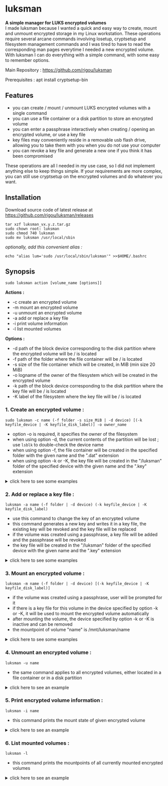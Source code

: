 # luksman
**A simple manager for LUKS encrypted volumes**\
I made luksman because I wanted a quick and easy way to create, mount and unmount encrypted storage in my Linux workstation. These operations require several arcane commands involving losetup, cryptsetup and filesystem management commands and I was tired to have to read the corresponding man pages everytime I needed a new encrypted volume. 
With luksman I can do everything with a simple command, with some easy to remember options.

Main Repository : https://github.com/rigou/luksman

Prerequisites : apt install cryptsetup-bin

## Features
* you can create / mount / unmount LUKS encrypted volumes with a single command
* you can use a file container or a disk partition to store an encrypted volume
* you can enter a passphrase interactively when creating / opening an encrypted volume, or use a key file
* key files may conveniently reside in a removable usb flash drive, allowing you to take them with you when you do not use your computer
* you can revoke a key file and generate a new one if you think it has been compromised

These operations are all I needed in my use case, so I did not implement anything else to keep things simple. If your requirements are more complex, you can still use cryptsetup on the encrypted volumes and do whatever you want.

## Installation
Download source code of latest release at https://github.com/rigou/luksman/releases
```
tar xzf luksman_vx.y.z.tar.gz
sudo chown root: luksman
sudo chmod 740 luksman
sudo mv luksman /usr/local/sbin
```
*optionally, add this convenient alias :*
```
echo "alias lum='sudo /usr/local/sbin/luksman'" >>$HOME/.bashrc
```
## Synopsis
```
sudo luksman action [volume_name [options]]
```
**Actions :**
* -c create an encrypted volume
* -m mount an encrypted volume
* -u unmount an encrypted volume
* -a add or replace a key file
* -i print volume information
* -l list mounted volumes

**Options :**
* -d path of the block device corresponding to the disk partition where the encrypted volume will be / is located
* -f path of the folder where the file container will be / is located
* -s size of the file container which will be created, in MiB (min size 20 MiB)
* -o logname of the owner of the filesystem which will be created in the encrypted volume
* -k path of the block device corresponding to the disk partition where the key file will be / is located
* -K label of the filesystem where the key file will be / is located

### 1. Create an encrypted volume :
```
sudo luksman -c name (-f folder -s size_MiB | -d device) [(-k keyfile_device | -K keyfile_disk_label)] -o owner_name
```
* option -o is required, it specifies the owner of the filesystem
* when using option -d, the current contents of the partition will be lost ; use ``lsblk`` to double-check the device name
* when using option -f, the file container will be created in the specified folder with the given name and the ".dat" extension
* when using option -k or -K, the key file will be created in the "/luksman" folder of the specified device with the given name and the ".key" extension

<details><summary>click here to see some examples</summary>

**1.1 Example: create a 256 MiB encrypted volume in a file container named CLASSIFIED in the folder /home/guest, prompting user for a passphrase :**
```
luksman -c CLASSIFIED -f /home/guest -s 256 -o guest
```
**1.2 Example: create a 256 MiB encrypted volume in a file container named CLASSIFIED, store it in the folder /home/guest, generate a random key and write it in a key file located in the usb flash drive labeled MYKEYS :**
```
luksman -c CLASSIFIED -f /home/guest -s 256 -K MYKEYS -o guest
```
**1.3 Example: create a 256 MiB encrypted volume in a file container named CLASSIFIED, store it in the folder /home/guest, generate a random key and write it in a key file located in the usb flash drive at /dev/sdb1 :**
```
luksman -c CLASSIFIED -f /home/guest -s 256 -k /dev/sdb1 -o guest
```
**1.4 Example: create an encrypted volume in the disk partition /dev/sda3, prompting user for a passphrase :**
```
luksman -c CLASSIFIED -d /dev/sda3 -o guest
```
**1.5 Example: create an encrypted volume in the disk partition /dev/sda3, generate a random key and write it in a key file located in the usb flash drive labeled MYKEYS :**
```
luksman -c CLASSIFIED -d /dev/sda3 -K MYKEYS -o guest
```
**1.6 Example: create an encrypted volume in the disk partition /dev/sda3, generate a random key and write it in a key file located in the usb flash drive at /dev/sdb1 :**
```
luksman -c CLASSIFIED -d /dev/sda3 -k /dev/sdb1 -o guest
```
</details>


### 2. Add or replace a key file :
```
luksman -a name (-f folder | -d device) (-k keyfile_device | -K keyfile_disk_label)
```
* use this command to change the key of an encrypted volume
* this command generates a new key and writes it in a key file, the existing key will be revoked and the key file will be replaced
* if the volume was created using a passphrase, a key file will be added and the passphrase will be revoked
* the key file will be created in the "/luksman" folder of the specified device with the given name and the ".key" extension

<details><summary>click here to see some examples</summary>

**2.1 Example: add or replace the key file of the encrypted volume named CLASSIFIED in the folder /home/guest, and write this key file in the usb flash drive labeled MYKEYS :**
```
luksman -a CLASSIFIED -f /home/guest -K MYKEYS
```
**2.2 Example: add or replace the key file of the encrypted volume in the disk partition /dev/sda3, and write this key file in the usb flash drive labeled MYKEYS :**
```
luksman -a CLASSIFIED -d /dev/sda3 -K MYKEYS
```
**2.3 Example: add or replace the key file of the encrypted volume named CLASSIFIED in the folder /home/guest, and write this key file in the usb flash drive at /dev/sdb1 :**
```
luksman -a CLASSIFIED -f /home/guest -k /dev/sdb1
```
**2.4 Example: add or replace the key file of the encrypted volume in the disk partition /dev/sda3, and write this key file in the usb flash drive labeled at /dev/sdb1 :**
```
luksman -a CLASSIFIED -d /dev/sda3 -k /dev/sdb1
```
</details>

### 3. Mount an encrypted volume :
```
luksman -m name (-f folder | -d device) [(-k keyfile_device | -K keyfile_disk_label)]
```
* if the volume was created using a passphrase, user will be prompted for it
* if there is a key file for this volume in the device specified by option -k or -K, it will be used to mount the encrypted volume automatically
* after mounting the volume, the device specified by option -k or -K is inactive and can be removed
* the mountpoint of volume "name" is /mnt/luksman/name

<details><summary>click here to see some examples</summary>

**3.1 Example: mount the encrypted volume named CLASSIFIED located in the folder /home/guest, prompting user for a passphrase :**
```
luksman -m CLASSIFIED -f /home/guest
```
**3.2 Example: mount the encrypted volume named CLASSIFIED located in the folder /home/guest, using a key file in the usb flash drive labeled MYKEYS :**
```
luksman -m CLASSIFIED -f /home/guest -K MYKEYS
```
**3.3 Example: mount the encrypted volume named CLASSIFIED located in the folder /home/guest, using a key file in the usb flash drive at /dev/sdb1 :**
```
luksman -m CLASSIFIED -f /home/guest -k /dev/sdb1
```
**3.4 Example: mount the encrypted volume located in the disk partition /dev/sda3, prompting user for a passphrase :**
```
luksman -m CLASSIFIED -d /dev/sda3
```
**3.5 Example: mount the encrypted volume located in the disk partition /dev/sda3, using a key file in the usb flash drive labeled MYKEYS :**
```
luksman -m CLASSIFIED -d /dev/sda3 -K MYKEYS
```
**3.6 Example: mount the encrypted volume located in the disk partition /dev/sda3, using a key file in the usb flash drive at /dev/sdb1 :**
```
luksman -m CLASSIFIED -d /dev/sda3 -k /dev/sdb1
```
</details>

### 4. Unmount an encrypted volume :
```
luksman -u name
```
* the same command applies to all encrypted volumes, either located in a file container or in a disk partition

<details><summary>click here to see an example</summary>

**Example:** 
```
luksman -u CLASSIFIED
```
</details>

### 5. Print encrypted volume information :
```
luksman -i name
```
* this command prints the mount state of given encrypted volume

<details><summary>click here to see an example</summary>

**Example:** 
```
luksman -i CLASSIFIED
-> CLASSIFIED is mounted at /mnt/luksman/CLASSIFIED
```
</details>

### 6. List mounted volumes :
```
luksman -l
```
* this command prints the mountpoints of all currently mounted encrypted volumes

<details><summary>click here to see an example</summary>

**Example:** 
```
luksman -l
-> /mnt/luksman/CLASSIFIED
-> /mnt/luksman/CONFIDENTIAL
```
</details>

